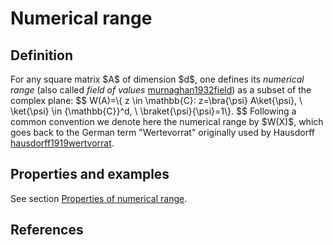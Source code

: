Numerical range
===============

Definition
----------

For any square matrix \$A\$ of dimension \$d\$, one defines its
*numerical range* (also called *field of values* [murnaghan1932field](@cite)) as a subset of the complex plane: \$\$ W(A)=\\{ z \\in \\mathbb{C}:
z=\\bra{\\psi} A\\ket{\\psi}, \\ \\ket{\\psi} \\in {\\mathbb{C}}\^d, \\
\\braket{\\psi}{\\psi}=1\\}. \$\$ Following a common convention we
denote here the numerical range by \$W(X)\$, which goes back to the
German term \"Wertevorrat\" originally used by Hausdorff [hausdorff1919wertvorrat](@cite).

Properties and examples
-----------------------

See section [Properties of numerical
range](/numerical-range/properties).

References
----------
